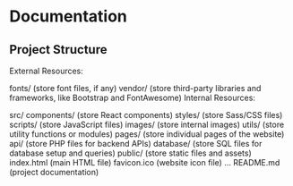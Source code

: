 # Documentation

## Project Structure

External Resources:

fonts/ (store font files, if any)
vendor/ (store third-party libraries and frameworks, like Bootstrap and FontAwesome)
Internal Resources:

src/
components/ (store React components)
styles/ (store Sass/CSS files)
scripts/ (store JavaScript files)
images/ (store internal images)
utils/ (store utility functions or modules)
pages/ (store individual pages of the website)
api/ (store PHP files for backend APIs)
database/ (store SQL files for database setup and queries)
public/ (store static files and assets)
index.html (main HTML file)
favicon.ico (website icon file)
...
README.md (project documentation)